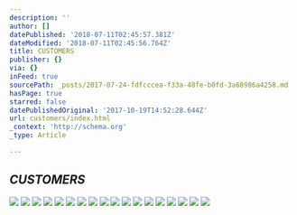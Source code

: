 ```yaml
---
description: ''
author: []
datePublished: '2018-07-11T02:45:57.381Z'
dateModified: '2018-07-11T02:45:56.764Z'
title: CUSTOMERS
publisher: {}
via: {}
inFeed: true
sourcePath: _posts/2017-07-24-fdfcccea-f33a-48fe-b0fd-3a68986a4258.md
hasPage: true
starred: false
datePublishedOriginal: '2017-10-19T14:52:28.644Z'
url: customers/index.html
_context: 'http://schema.org'
_type: Article

---
```

## _CUSTOMERS_
![](https://the-grid-user-content.s3-us-west-2.amazonaws.com/aff3647c-2115-413b-ae96-877c229f9924.jpg)
![](https://the-grid-user-content.s3-us-west-2.amazonaws.com/172c8e59-840c-4f51-9983-63b650be871e.jpg)
![](https://the-grid-user-content.s3-us-west-2.amazonaws.com/9423bf21-6496-4d4f-a4d2-c82f792f0db4.jpg)
![](https://the-grid-user-content.s3-us-west-2.amazonaws.com/d82168eb-b362-4348-b741-298bb6d616c9.jpg)
![](https://the-grid-user-content.s3-us-west-2.amazonaws.com/2077fd89-5693-4230-b998-85bba10fabcd.jpg)
![](https://the-grid-user-content.s3-us-west-2.amazonaws.com/b90a8d9a-d545-4bff-8448-27ee3fa1ffe3.jpg)
![](https://the-grid-user-content.s3-us-west-2.amazonaws.com/17f234c3-d177-4bbd-bfb1-619f4f9dc7cc.jpg)
![](https://the-grid-user-content.s3-us-west-2.amazonaws.com/825c5733-28d7-41fc-af37-694bb5e3c8fb.jpg)
![](https://imgflo.herokuapp.com/graph/2b2431f8e7ba7b0/f3f45205bdd2656a8edfbb5f37ac6c28/croprotate.jpg?cropheight=50&cropwidth=80&degrees=0&input=https%3A%2F%2Fthe-grid-user-content.s3-us-west-2.amazonaws.com%2Fc14db52b-286b-40a5-a690-6cab88858943.jpg&x=0&y=15)
![](https://the-grid-user-content.s3-us-west-2.amazonaws.com/3f097774-c417-4a62-8392-e16f53f48f33.jpg)
![](https://the-grid-user-content.s3-us-west-2.amazonaws.com/a1b06c03-b093-41c0-9925-c3b0e9a8360c.jpg)
![](https://imgflo.herokuapp.com/graph/2b2431f8e7ba7b0/7676ab4e0df47758a29ab45fe52c9842/croprotate.jpg?cropheight=48&cropwidth=80&degrees=0&input=https%3A%2F%2Fthe-grid-user-content.s3-us-west-2.amazonaws.com%2Fe9936ba0-5a6d-4a0a-b28e-9d88c467e6f7.jpg&x=0&y=16)
![](https://imgflo.herokuapp.com/graph/2b2431f8e7ba7b0/5abf12a59f1f86f9a34da1b6238aed66/croprotate.jpg?cropheight=50&cropwidth=80&degrees=0&input=https%3A%2F%2Fthe-grid-user-content.s3-us-west-2.amazonaws.com%2Fe76b1774-c017-4f12-992f-81f8eade35ed.jpg&x=0&y=15)
![](https://the-grid-user-content.s3-us-west-2.amazonaws.com/82c9c0e8-5ff2-4110-8fcb-6635d8d5fd60.jpg)
![](https://imgflo.herokuapp.com/graph/2b2431f8e7ba7b0/5176cd7f4f595720eb1c7ca49594f3f7/croprotate.jpg?cropheight=45&cropwidth=80&degrees=0&input=https%3A%2F%2Fthe-grid-user-content.s3-us-west-2.amazonaws.com%2Fce68d441-06df-420d-ad0a-f90bb6fc583e.jpg&x=0&y=19)
![](https://the-grid-user-content.s3-us-west-2.amazonaws.com/2fa452c0-7753-4d4c-88d0-332f7c105ea1.jpg)
![](https://imgflo.herokuapp.com/graph/2b2431f8e7ba7b0/5f43e3e850934aa593b61cae13076bc5/croprotate.jpg?cropheight=47&cropwidth=80&degrees=0&input=https%3A%2F%2Fthe-grid-user-content.s3-us-west-2.amazonaws.com%2F8359a758-9590-4113-ba37-b64b55304b32.jpg&x=0&y=16)
![](https://the-grid-user-content.s3-us-west-2.amazonaws.com/2addf70c-8be0-40cc-9503-e94099e272bb.jpg)